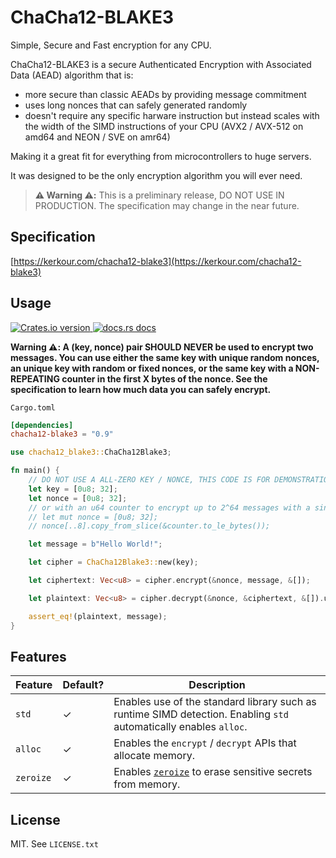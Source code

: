 # ChaCha12-BLAKE3

Simple, Secure and Fast encryption for any CPU.


ChaCha12-BLAKE3 is a secure Authenticated Encryption with Associated Data (AEAD) algorithm that is:
- more secure than classic AEADs by providing message commitment
- uses long nonces that can safely generated randomly
- doesn't require any specific harware instruction but instead scales with the width of the SIMD instructions of your CPU (AVX2 / AVX-512 on amd64 and NEON / SVE on amr64)

Making it a great fit for everything from microcontrollers to huge servers.


It was designed to be the only encryption algorithm you will ever need.

> **⚠️ Warning ⚠️:** This is a preliminary release, DO NOT USE IN PRODUCTION. The specification may change in the near future.


## Specification

[https://kerkour.com/chacha12-blake3](https://kerkour.com/chacha12-blake3)


## Usage

<div>
  <!-- Version -->
  <a href="https://crates.io/crates/chacha12-blake3">
    <img src="https://img.shields.io/crates/v/chacha12-blake3.svg?style=flat-square" alt="Crates.io version" />
  </a>
  <!-- Docs -->
  <a href="https://docs.rs/chacha12-blake3">
    <img src="https://img.shields.io/badge/docs-latest-blue.svg?style=flat-square" alt="docs.rs docs" />
  </a>
</div>


**Warning ⚠️: A (key, nonce) pair SHOULD NEVER be used to encrypt two messages. You can use either the same key with unique random nonces, an unique key with random or fixed nonces, or the same key with a NON-REPEATING counter in the first X bytes of the nonce. See the specification to learn how much data you can safely encrypt.**

`Cargo.toml`
```toml
[dependencies]
chacha12-blake3 = "0.9"
```

```rust
use chacha12_blake3::ChaCha12Blake3;

fn main() {
    // DO NOT USE A ALL-ZERO KEY / NONCE, THIS CODE IS FOR DEMONSTRATION ONLY
    let key = [0u8; 32];
    let nonce = [0u8; 32];
    // or with an u64 counter to encrypt up to 2^64 messages with a single key:
    // let mut nonce = [0u8; 32];
    // nonce[..8].copy_from_slice(&counter.to_le_bytes());

    let message = b"Hello World!";

    let cipher = ChaCha12Blake3::new(key);

    let ciphertext: Vec<u8> = cipher.encrypt(&nonce, message, &[]);

    let plaintext: Vec<u8> = cipher.decrypt(&nonce, &ciphertext, &[]).unwrap();

    assert_eq!(plaintext, message);
}
```

## Features

| Feature | Default? | Description |
| --------| ---------| ----------- |
| `std` | ✓ |  Enables use of the standard library such as runtime SIMD detection. Enabling `std` automatically enables `alloc`.  |
| `alloc` | ✓ | Enables the `encrypt` / `decrypt` APIs that allocate memory. |
| `zeroize` | ✓ | Enables [`zeroize`](https://crates.io/crates/zeroize) to erase sensitive secrets from memory. |


## License

MIT. See `LICENSE.txt`
